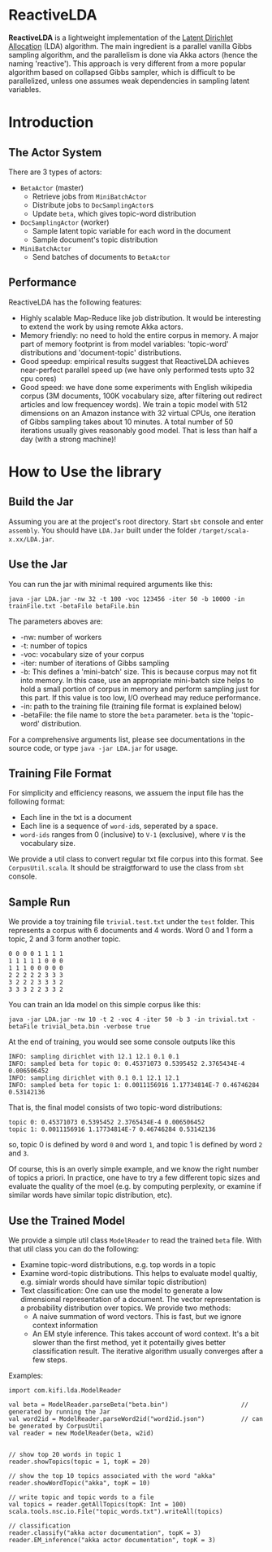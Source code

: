 ReactiveLDA
===========

__ReactiveLDA__ is a lightweight implementation of the [Latent Dirichlet Allocation](http://en.wikipedia.org/wiki/Latent_Dirichlet_allocation) (LDA) algorithm. The main ingredient is a parallel vanilla Gibbs sampling algorithm, and the parallelism is done via Akka actors (hence the naming 'reactive'). This approach is very different from a more popular algorithm based on collapsed Gibbs sampler, which is difficult to be parallelized, unless one assumes weak dependencies in sampling latent variables. 

# Introduction

## The Actor System
There are 3 types of actors:
- `BetaActor` (master)
  - Retrieve jobs from `MiniBatchActor`
  - Distribute jobs to `DocSamplingActor`s
  - Update `beta`, which gives topic-word distribution
- `DocSamplingActor` (worker)
  - Sample latent topic variable for each word in the document
  - Sample document's topic distribution
- `MiniBatchActor`
  - Send batches of documents to `BetaActor`

## Performance
ReactiveLDA has the following features:
- Highly scalable Map-Reduce like job distribution. It would be interesting to extend the work by using remote Akka actors.
- Memory friendly: no need to hold the entire corpus in memory. A major part of memory footprint is from model variables: 'topic-word' distributions and 'document-topic' distributions. 
- Good speedup: empirical results suggest that ReactiveLDA achieves near-perfect parallel speed up (we have only performed tests upto 32 cpu cores)
- Good speed: we have done some experiments with English wikipedia corpus (3M documents, 100K vocabulary size, after filtering out redirect articles and low frequencey words). We train a topic model with 512 dimensions on an Amazon instance with 32 virtual CPUs, one iteration of Gibbs sampling takes about 10 minutes. A total number of 50 iterations usually gives reasonably good model. That is less than half a day (with a strong machine)! 

 
# How to Use the library

## Build the Jar
Assuming you are at the project's root directory. Start `sbt` console and enter `assembly`. You should have `LDA.Jar` built under the folder `/target/scala-x.xx/LDA.jar`.

## Use the Jar
You can run the jar with minimal required arguments like this:
```
java -jar LDA.jar -nw 32 -t 100 -voc 123456 -iter 50 -b 10000 -in trainFile.txt -betaFile betaFile.bin
```

The parameters aboves are:
- -nw: number of workers
- -t: number of topics
- -voc: vocabulary size of your corpus
- -iter: number of iterations of Gibbs sampling
- -b: This defines a 'mini-batch' size. This is because corpus may not fit into memory. In this case, use an appropriate mini-batch size helps to hold a small portion of corpus in memory and perform sampling just for this part. If this value is too low, I/O overhead may reduce performance. 
- -in: path to the training file (training file format is explained below)
- -betaFile: the file name to store the `beta` parameter. `beta` is the 'topic-word' distribution. 

For a comprehensive arguments list, please see documentations in the source code, or type `java -jar LDA.jar` for usage. 

## Training File Format
For simplicity and efficiency reasons, we assuem the input file has the following format:
- Each line in the txt is a document
- Each line is a sequence of `word-id`s, seperated by a space. 
- `word-ids` ranges from 0 (inclusive) to `V-1` (exclusive), where `V` is the vocabulary size. 

We provide a util class to convert regular txt file corpus into this format. See `CorpusUtil.scala`. It should be straigtforward to use the class from `sbt` console. 

## Sample Run
We provide a toy training file `trivial.test.txt` under the `test` folder. This represents a corpus with 6 documents and 4 words. Word 0 and 1 form a topic, 2 and 3 form another topic. 

```
0 0 0 0 1 1 1 1
1 1 1 1 1 0 0 0
1 1 1 0 0 0 0 0
2 2 2 2 2 3 3 3
3 2 2 2 3 3 3 2
3 3 3 2 2 3 3 2
```

You can train an lda model on this simple corpus like this:
```
java -jar LDA.jar -nw 10 -t 2 -voc 4 -iter 50 -b 3 -in trivial.txt -betaFile trivial_beta.bin -verbose true
```
At the end of training, you would see some console outputs like this
```
INFO: sampling dirichlet with 12.1 12.1 0.1 0.1
INFO: sampled beta for topic 0: 0.45371073 0.5395452 2.3765434E-4 0.006506452
INFO: sampling dirichlet with 0.1 0.1 12.1 12.1
INFO: sampled beta for topic 1: 0.0011156916 1.17734814E-7 0.46746284 0.53142136
```

That is, the final model consists of two topic-word distributions:
```
topic 0: 0.45371073 0.5395452 2.3765434E-4 0.006506452
topic 1: 0.0011156916 1.17734814E-7 0.46746284 0.53142136
```
so, topic 0 is defined by word `0` and word `1`, and topic 1 is defined by word `2` and `3`. 

Of course, this is an overly simple example, and we know the right number of topics a priori. In practice, one have to try a few different topic sizes and evaluate the quality of the moel (e.g. by computing perplexity, or examine if similar words have similar topic distribution, etc). 

## Use the Trained Model
We provide a simple util class `ModelReader` to read the trained `beta` file. With that util class you can do the following:
- Examine topic-word distributions, e.g. top words in a topic
- Examine word-topic distributions. This helps to evaluate model qualtiy, e.g. simialr words should have similar topic distribution)
- Text classification: One can use the model to generate a low dimensional representation of a document. The vector representation is a probability distribution over topics. We provide two methods:
  - A naive summation of word vectors. This is fast, but we ignore context information
  - An EM style inference. This takes account of word context. It's a bit slower than the first method, yet it potentailly gives better classification result. The iterative algorithm usually converges after a few steps. 

Examples:
```
import com.kifi.lda.ModelReader

val beta = ModelReader.parseBeta("beta.bin")                    // generated by running the Jar
val word2id = ModelReader.parseWord2id("word2id.json")          // can be generated by CorpusUtil
val reader = new ModelReader(beta, w2id)


// show top 20 words in topic 1
reader.showTopics(topic = 1, topK = 20)

// show the top 10 topics associated with the word "akka"
reader.showWordTopic("akka", topK = 10)

// write topic and topic words to a file
val topics = reader.getAllTopics(topK: Int = 100)
scala.tools.nsc.io.File("topic_words.txt").writeAll(topics)

// classification
reader.classify("akka actor documentation", topK = 3)
reader.EM_inference("akka actor documentation", topK = 3)
```



